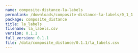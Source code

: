```yaml
---
name: composite-distance-la-labels
permalink: /downloads/composite-distance-la-labels/0_1_1
package: composite_distance
title: la_labels
filename: la_labels.csv
version: 0.1.1
full_version: 0.1.1
file: /data/composite_distance/0.1.1/la_labels.csv
---
```

